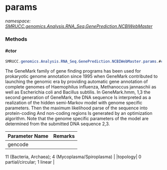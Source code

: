 ﻿# params
_namespace: [SMRUCC.genomics.Analysis.RNA_Seq.GenePrediction.NCBIWebMaster](./index.md)_





### Methods

#### #ctor
```csharp
SMRUCC.genomics.Analysis.RNA_Seq.GenePrediction.NCBIWebMaster.params.#ctor(System.Int32,System.Int32)
```
The GeneMark family of gene finding programs has been used for prokaryotic genome annotation since 1995 
 when GeneMark contributed to launching the genomic era by providing automatic gene annotation of 
 complete genomes of Haemophilus influenza, Methanoccus jannaschii as well as Escherichia coli and Bacillus subtilis.
 In GeneMark.hmm, 1,3 the second generation of GeneMark, the DNA sequence Is interpreted as a realization 
 of the hidden semi-Markov model with genome specific parameters. Then the maximum likelihood parse of 
 the sequence into protein-coding And non-coding regions Is generated by an optimization algorithm. 
 Note that the genome specific parameters of the model are determined from the submitted DNA sequence 2,3.

|Parameter Name|Remarks|
|--------------|-------|
|gencode|
 11 (Bacteria, Archaea);
 4 (Mycoplasma/Spiroplasma)
 |
|topology|
 0 partial/circular;
 1 linear
 |



